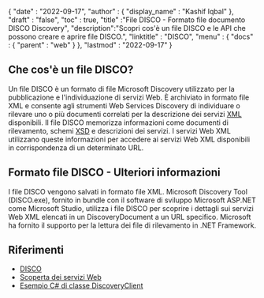 {
  "date" : "2022-09-17",
  "author" : {
    "display_name" : "Kashif Iqbal"
},
  "draft" : "false",
  "toc" : true,
  "title" :"File DISCO - Formato file documento DISCO Discovery",
  "description":"Scopri cos'è un file DISCO e le API che possono creare e aprire file DISCO.",
  "linktitle" : "DISCO",
  "menu" : {
    "docs" : {
      "parent" : "web"
}
},
  "lastmod" : "2022-09-17"
}

## Che cos'è un file DISCO?

Un file DISCO è un formato di file Microsoft Discovery utilizzato per la pubblicazione e l'individuazione di servizi Web. È archiviato in formato file XML e consente agli strumenti Web Services Discovery di individuare o rilevare uno o più documenti correlati per la descrizione dei servizi [XML](/it/web/xml/) disponibili. Il file DISCO memorizza informazioni come documenti di rilevamento, schemi [XSD](/programming/xsd/) e descrizioni dei servizi. I servizi Web XML utilizzano queste informazioni per accedere ai servizi Web XML disponibili in corrispondenza di un determinato URL.

## Formato file DISCO - Ulteriori informazioni

I file DISCO vengono salvati in formato file XML. Microsoft Discovery Tool (DISCO.exe), fornito in bundle con il software di sviluppo Microsoft ASP.NET come Microsoft Studio, utilizza i file DISCO per scoprire i dettagli sui servizi Web XML elencati in un DiscoveryDocument a un URL specifico. Microsoft ha fornito il supporto per la lettura dei file di rilevamento in .NET Framework.

## Riferimenti

* [DISCO](https://appsource.microsoft.com/en-us/product/office/WA104381894)
* [Scoperta dei servizi Web](https://en.wikipedia.org/wiki/Web_Services_Discovery)
* [Esempio C# di classe DiscoveryClient](https://learn.microsoft.com/en-us/dotnet/api/system.web.services.discovery.discoveryclientprotocol?view=netframework-4.8)

